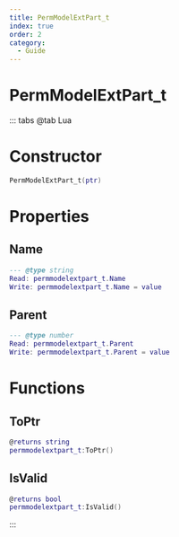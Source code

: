 ```yaml
---
title: PermModelExtPart_t
index: true
order: 2
category:
  - Guide
---
```


# PermModelExtPart_t

::: tabs
@tab Lua
# Constructor
```lua
PermModelExtPart_t(ptr)
```
# Properties
## Name 
```lua
--- @type string
Read: permmodelextpart_t.Name
Write: permmodelextpart_t.Name = value
```
## Parent 
```lua
--- @type number
Read: permmodelextpart_t.Parent
Write: permmodelextpart_t.Parent = value
```
# Functions
## ToPtr
```lua
@returns string
permmodelextpart_t:ToPtr()
```
## IsValid
```lua
@returns bool
permmodelextpart_t:IsValid()
```

:::